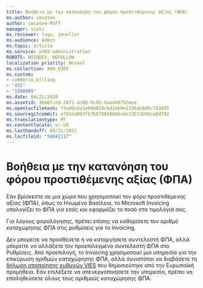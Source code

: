 ```yaml
---
title: Βοήθεια με την κατανόηση του φόρου προστιθέμενης αξίας (ΦΠΑ)
ms.author: cmcatee
author: cmcatee-MSFT
manager: scotv
ms.reviewer: tugu, jmueller
ms.audience: Admin
ms.topic: article
ms.service: o365-administration
ROBOTS: NOINDEX, NOFOLLOW
localization_priority: Normal
ms.collection: Adm_O365
ms.custom:
- commerce_billing
- "435"
- "1500005"
ms.date: 04/21/2020
ms.assetid: 3bb6fce9-2072-4380-9c05-6aad40792eea
ms.openlocfilehash: f3a90cba1e04d824cbd1eb9e1336ab9d8c743d95
ms.sourcegitcommit: e781da003fb7b878854846cbe12b13b9dca8df92
ms.translationtype: MT
ms.contentlocale: el-GR
ms.lasthandoff: 08/31/2021
ms.locfileid: "58842117"
---
```

# <a name="help-understanding-value-added-tax-vat"></a>Βοήθεια με την κατανόηση του φόρου προστιθέμενης αξίας (ΦΠΑ)

Εάν βρίσκεστε σε μια χώρα που χρησιμοποιεί τον φόρο προστιθέμενης αξίας (ΦΠΑ), όπως το Ηνωμένο Βασίλειο, το Microsoft Invoicing υπολογίζει το ΦΠΑ για εσάς και εφαρμόζει το ποσό στα τιμολόγιά σας.
  
Για λόγους φορολόγησης, πρέπει επίσης να καθορίσετε τον αριθμό καταχώρησης ΦΠΑ στις ρυθμίσεις για το Invoicing.
  
Δεν μπορείτε να προσθέσετε ή να καταργήσετε συντελεστή ΦΠΑ, αλλά μπορείτε να αλλάξετε τον προεπιλεγμένο συντελεστή ΦΠΑ στο Ρυθμίσεις. Από προεπιλογή, το Invoicing χρησιμοποιεί μια υπηρεσία για την επικύρωση αριθμών καταχώρησης ΦΠΑ, αλλά συνιστάται να διαβάσετε τη [δήλωση αποποίησης ευθυνών VIES](https://go.microsoft.com/fwlink/?LinkID=841741) που δημοσιεύτηκε από την Ευρωπαϊκή προμήθεια. Εάν επιλέξετε να απενεργοποιήσετε την υπηρεσία, πρέπει να επαληθεύσετε όλους τους αριθμούς καταχώρησης ΦΠΑ.